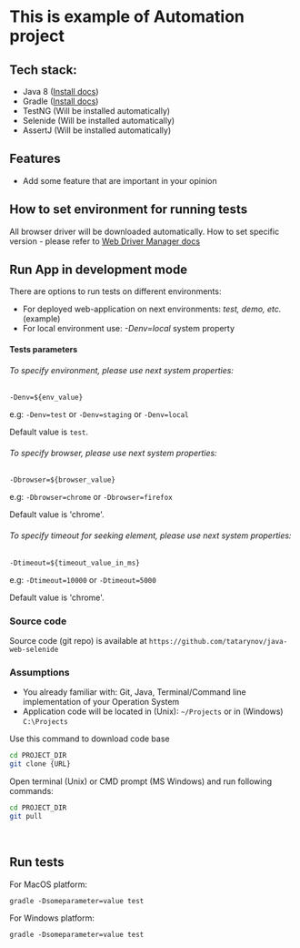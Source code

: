 # This is example of Automation project
## Tech stack:
- Java 8 ([Install docs](https://docs.oracle.com/javase/8/docs/technotes/guides/install/install_overview.html))
- Gradle ([Install docs](https://gradle.org/install/))
- TestNG (Will be installed automatically)
- Selenide (Will be installed automatically)
- AssertJ (Will be installed automatically)


## Features
- Add some feature that are important in your opinion


## How to set environment for running tests
All browser driver will be downloaded automatically. How to set specific version - please refer to [Web Driver Manager docs](https://github.com/bonigarcia/webdrivermanager)

## Run App in development mode
There are options to run tests on different environments: 
- For deployed web-application on next environments: *test, demo, etc.* (example)
- For local environment use: *-Denv=local* system property


#### Tests parameters
###### To specify environment, please use next system properties:
```
-Denv=${env_value} 
```
e.g:
``` -Denv=test ``` or ``` -Denv=staging ``` or ``` -Denv=local ``` 

Default value is ```test```.


###### To specify browser, please use next system properties:
```
-Dbrowser=${browser_value} 
```
e.g:
``` -Dbrowser=chrome ``` or ``` -Dbrowser=firefox ```

Default value is 'chrome'.

###### To specify timeout for seeking element, please use next system properties:
```
-Dtimeout=${timeout_value_in_ms} 
```
e.g:
``` -Dtimeout=10000 ``` or ``` -Dtimeout=5000 ```

Default value is 'chrome'.


### Source code
Source code (git repo) is available at ```https://github.com/tatarynov/java-web-selenide```


### Assumptions
- You already familiar with: Git, Java, Terminal/Command line implementation of your Operation System
- Application code will be located in (Unix): ```~/Projects``` or in (Windows) ```C:\Projects```

Use this command to download code base
```bash
cd PROJECT_DIR
git clone {URL}
```

Open terminal (Unix) or CMD prompt (MS Windows) and run following commands:
```bash
cd PROJECT_DIR
git pull
```
<br>

## Run tests


For MacOS platform:
```
gradle -Dsomeparameter=value test
```

For Windows platform:
```
gradle -Dsomeparameter=value test
```

